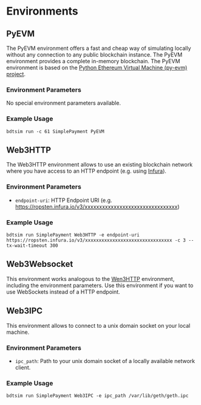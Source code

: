 # Environments

## PyEVM

The PyEVM environment offers a fast and cheap way of simulating locally without any connection to any
public blockchain instance.
The PyEVM environment provides a complete in-memory blockchain.
The PyEVM environment is based on the [Python Ethereum Virtual Machine (py-evm) project](https://github.com/ethereum/py-evm).


### Environment Parameters

No special environment parameters available.


### Example Usage

```
bdtsim run -c 61 SimplePayment PyEVM
```


## Web3HTTP

The Web3HTTP environment allows to use an existing blockchain network where you have access to an HTTP endpoint
(e.g. using [Infura](https://infura.io/)).


### Environment Parameters

  * `endpoint-uri`: HTTP Endpoint URI (e.g. https://ropsten.infura.io/v3/xxxxxxxxxxxxxxxxxxxxxxxxxxxxxxxx)
  
### Example Usage

```
bdtsim run SimplePayment Web3HTTP -e endpoint-uri https://ropsten.infura.io/v3/xxxxxxxxxxxxxxxxxxxxxxxxxxxxxxxx -c 3 --tx-wait-timeout 300
```


## Web3Websocket

This environment works analogous to the [Wen3HTTP](#web3http) environment, including the environment parameters.
Use this environment if you want to use WebSockets instead of a HTTP endpoint.


## Web3IPC

This environment allows to connect to a unix domain socket on your local machine.


### Environment Parameters

  * `ipc_path`: Path to your unix domain socket of a locally available network client.


### Example Usage

```
bdtsim run SimplePayment Web3IPC -e ipc_path /var/lib/geth/geth.ipc
```
